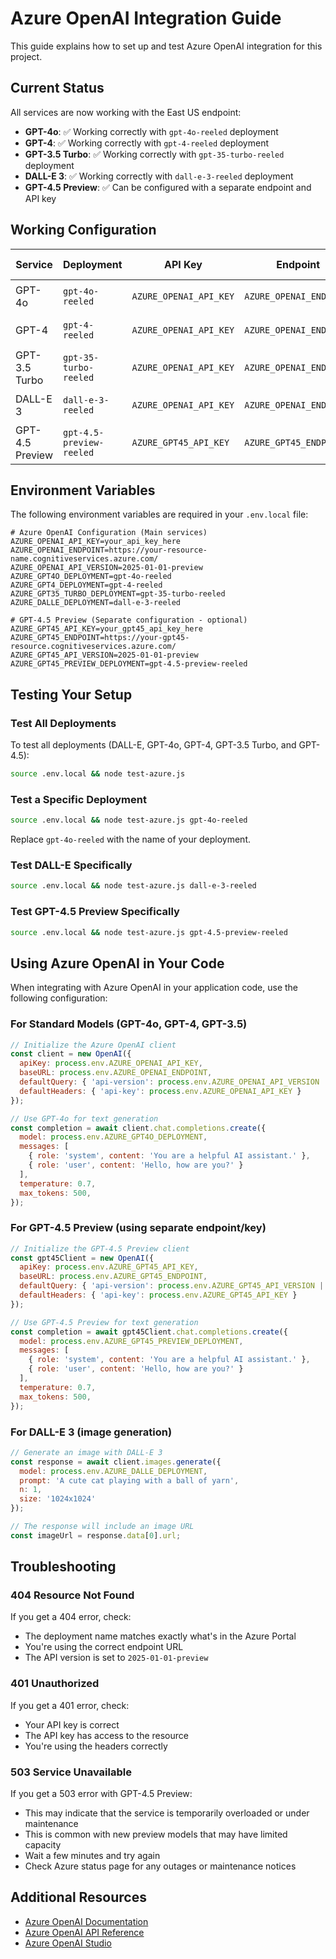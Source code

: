 # Azure OpenAI Integration Guide

This guide explains how to set up and test Azure OpenAI integration for this project.

## Current Status

All services are now working with the East US endpoint:
- **GPT-4o**: ✅ Working correctly with `gpt-4o-reeled` deployment
- **GPT-4**: ✅ Working correctly with `gpt-4-reeled` deployment
- **GPT-3.5 Turbo**: ✅ Working correctly with `gpt-35-turbo-reeled` deployment
- **DALL-E 3**: ✅ Working correctly with `dall-e-3-reeled` deployment
- **GPT-4.5 Preview**: ✅ Can be configured with a separate endpoint and API key

## Working Configuration

| Service | Deployment | API Key | Endpoint | API Version |
|---------|------------|---------|----------|-------------|
| GPT-4o | `gpt-4o-reeled` | `AZURE_OPENAI_API_KEY` | `AZURE_OPENAI_ENDPOINT` | `2025-01-01-preview` |
| GPT-4 | `gpt-4-reeled` | `AZURE_OPENAI_API_KEY` | `AZURE_OPENAI_ENDPOINT` | `2025-01-01-preview` |
| GPT-3.5 Turbo | `gpt-35-turbo-reeled` | `AZURE_OPENAI_API_KEY` | `AZURE_OPENAI_ENDPOINT` | `2025-01-01-preview` |
| DALL-E 3 | `dall-e-3-reeled` | `AZURE_OPENAI_API_KEY` | `AZURE_OPENAI_ENDPOINT` | `2025-01-01-preview` |
| GPT-4.5 Preview | `gpt-4.5-preview-reeled` | `AZURE_GPT45_API_KEY` | `AZURE_GPT45_ENDPOINT` | `2025-01-01-preview` |

## Environment Variables

The following environment variables are required in your `.env.local` file:

```
# Azure OpenAI Configuration (Main services)
AZURE_OPENAI_API_KEY=your_api_key_here
AZURE_OPENAI_ENDPOINT=https://your-resource-name.cognitiveservices.azure.com/
AZURE_OPENAI_API_VERSION=2025-01-01-preview
AZURE_GPT4O_DEPLOYMENT=gpt-4o-reeled
AZURE_GPT4_DEPLOYMENT=gpt-4-reeled
AZURE_GPT35_TURBO_DEPLOYMENT=gpt-35-turbo-reeled
AZURE_DALLE_DEPLOYMENT=dall-e-3-reeled

# GPT-4.5 Preview (Separate configuration - optional)
AZURE_GPT45_API_KEY=your_gpt45_api_key_here
AZURE_GPT45_ENDPOINT=https://your-gpt45-resource.cognitiveservices.azure.com/
AZURE_GPT45_API_VERSION=2025-01-01-preview
AZURE_GPT45_PREVIEW_DEPLOYMENT=gpt-4.5-preview-reeled
```

## Testing Your Setup

### Test All Deployments

To test all deployments (DALL-E, GPT-4o, GPT-4, GPT-3.5 Turbo, and GPT-4.5):

```bash
source .env.local && node test-azure.js
```

### Test a Specific Deployment

```bash
source .env.local && node test-azure.js gpt-4o-reeled
```

Replace `gpt-4o-reeled` with the name of your deployment.

### Test DALL-E Specifically

```bash
source .env.local && node test-azure.js dall-e-3-reeled
```

### Test GPT-4.5 Preview Specifically

```bash
source .env.local && node test-azure.js gpt-4.5-preview-reeled
```

## Using Azure OpenAI in Your Code

When integrating with Azure OpenAI in your application code, use the following configuration:

### For Standard Models (GPT-4o, GPT-4, GPT-3.5)

```javascript
// Initialize the Azure OpenAI client
const client = new OpenAI({
  apiKey: process.env.AZURE_OPENAI_API_KEY,
  baseURL: process.env.AZURE_OPENAI_ENDPOINT,
  defaultQuery: { 'api-version': process.env.AZURE_OPENAI_API_VERSION || '2025-01-01-preview' },
  defaultHeaders: { 'api-key': process.env.AZURE_OPENAI_API_KEY }
});

// Use GPT-4o for text generation
const completion = await client.chat.completions.create({
  model: process.env.AZURE_GPT4O_DEPLOYMENT,
  messages: [
    { role: 'system', content: 'You are a helpful AI assistant.' },
    { role: 'user', content: 'Hello, how are you?' }
  ],
  temperature: 0.7,
  max_tokens: 500,
});
```

### For GPT-4.5 Preview (using separate endpoint/key)

```javascript
// Initialize the GPT-4.5 Preview client
const gpt45Client = new OpenAI({
  apiKey: process.env.AZURE_GPT45_API_KEY,
  baseURL: process.env.AZURE_GPT45_ENDPOINT,
  defaultQuery: { 'api-version': process.env.AZURE_GPT45_API_VERSION || '2025-01-01-preview' },
  defaultHeaders: { 'api-key': process.env.AZURE_GPT45_API_KEY }
});

// Use GPT-4.5 Preview for text generation
const completion = await gpt45Client.chat.completions.create({
  model: process.env.AZURE_GPT45_PREVIEW_DEPLOYMENT,
  messages: [
    { role: 'system', content: 'You are a helpful AI assistant.' },
    { role: 'user', content: 'Hello, how are you?' }
  ],
  temperature: 0.7,
  max_tokens: 500,
});
```

### For DALL-E 3 (image generation)

```javascript
// Generate an image with DALL-E 3
const response = await client.images.generate({
  model: process.env.AZURE_DALLE_DEPLOYMENT,
  prompt: 'A cute cat playing with a ball of yarn',
  n: 1,
  size: '1024x1024'
});

// The response will include an image URL
const imageUrl = response.data[0].url;
```

## Troubleshooting

### 404 Resource Not Found

If you get a 404 error, check:
- The deployment name matches exactly what's in the Azure Portal
- You're using the correct endpoint URL
- The API version is set to `2025-01-01-preview`

### 401 Unauthorized

If you get a 401 error, check:
- Your API key is correct
- The API key has access to the resource
- You're using the headers correctly

### 503 Service Unavailable

If you get a 503 error with GPT-4.5 Preview:
- This may indicate that the service is temporarily overloaded or under maintenance
- This is common with new preview models that may have limited capacity
- Wait a few minutes and try again
- Check Azure status page for any outages or maintenance notices

## Additional Resources

- [Azure OpenAI Documentation](https://learn.microsoft.com/en-us/azure/ai-services/openai/)
- [Azure OpenAI API Reference](https://learn.microsoft.com/en-us/azure/ai-services/openai/reference)
- [Azure OpenAI Studio](https://oai.azure.com/) 
